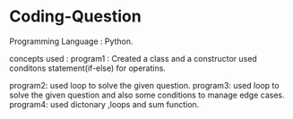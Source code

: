 # Coding-Question

Programming Language : Python.

concepts used : 
program1 : Created a class and a constructor 
         used conditons statement(if-else) for operatins.

program2: used loop to solve the given question.
program3: used loop to solve the given question and also some conditions to manage edge cases.
program4: used dictonary ,loops and sum function.
